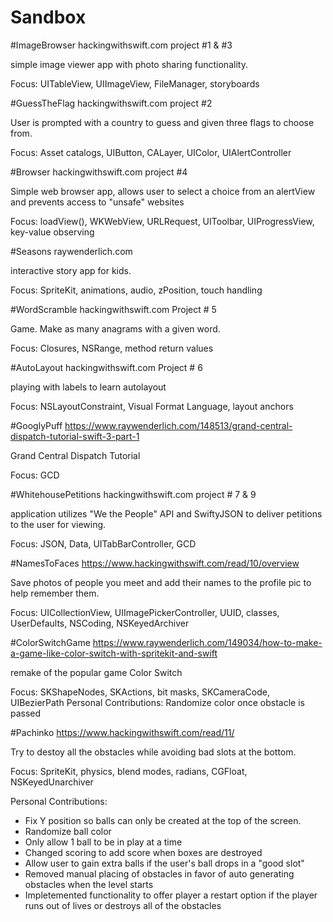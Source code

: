 # Sandbox

#ImageBrowser
hackingwithswift.com project #1 & #3

simple image viewer app with photo sharing functionality.

Focus: UITableView, UIImageView, FileManager, storyboards


#GuessTheFlag
hackingwithswift.com project  #2

User is prompted with a country to guess and given three flags to choose from.

Focus: Asset catalogs, UIButton, CALayer, UIColor, UIAlertController

#Browser 
hackingwithswift.com project #4

Simple web browser app, allows user to select a choice from an alertView and prevents access to "unsafe" websites

Focus: loadView(), WKWebView, URLRequest, UIToolbar, UIProgressView, key-value observing

#Seasons
raywenderlich.com

interactive story app for kids.

Focus: SpriteKit, animations, audio, zPosition, touch handling


#WordScramble
hackingwithswift.com Project # 5

Game. Make as many anagrams with a given word.

Focus: Closures, NSRange, method return values

#AutoLayout
hackingwithswift.com Project # 6

playing with labels to learn autolayout

Focus: NSLayoutConstraint, Visual Format Language, layout anchors

#GooglyPuff
https://www.raywenderlich.com/148513/grand-central-dispatch-tutorial-swift-3-part-1

Grand Central Dispatch Tutorial

Focus: GCD

#WhitehousePetitions
hackingwithswift.com project # 7 & 9

application utilizes "We the People" API and SwiftyJSON to deliver petitions to the user for viewing.

Focus: JSON, Data, UITabBarController, GCD

#NamesToFaces
https://www.hackingwithswift.com/read/10/overview

Save photos of people you meet and add their names to the profile pic to help remember them.

Focus: UICollectionView, UIImagePickerController, UUID, classes, UserDefaults, NSCoding, NSKeyedArchiver

#ColorSwitchGame
https://www.raywenderlich.com/149034/how-to-make-a-game-like-color-switch-with-spritekit-and-swift

remake of the popular game Color Switch

Focus: SKShapeNodes, SKActions, bit masks, SKCameraCode, UIBezierPath
Personal Contributions: Randomize color once obstacle is passed 

#Pachinko
https://www.hackingwithswift.com/read/11/

Try to destoy all the obstacles while avoiding bad slots at the bottom.

Focus: SpriteKit, physics, blend modes, radians, CGFloat, NSKeyedUnarchiver

Personal Contributions: 

- Fix Y position so balls can only be created at the top of the screen.
- Randomize ball color
- Only allow 1 ball to be in play at a time
- Changed scoring to add score when boxes are destroyed
- Allow user to gain extra balls if the user's ball drops in a "good slot"
- Removed manual placing of obstacles in favor of auto generating obstacles when the level starts
- Impletemented functionality to offer player a restart option if the player runs out of lives or destroys all of the obstacles
